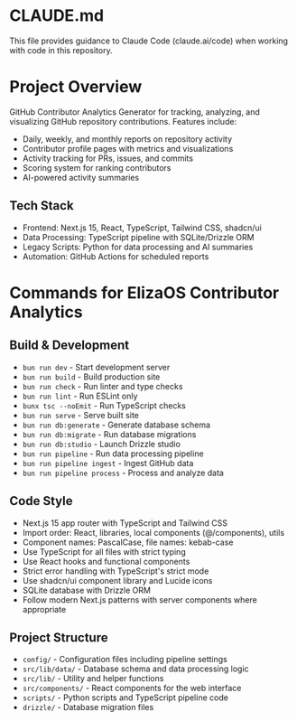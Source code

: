 # CLAUDE.md

This file provides guidance to Claude Code (claude.ai/code) when working with code in this repository.

# Project Overview

GitHub Contributor Analytics Generator for tracking, analyzing, and visualizing GitHub repository contributions. Features include:

- Daily, weekly, and monthly reports on repository activity
- Contributor profile pages with metrics and visualizations
- Activity tracking for PRs, issues, and commits
- Scoring system for ranking contributors
- AI-powered activity summaries

## Tech Stack

- Frontend: Next.js 15, React, TypeScript, Tailwind CSS, shadcn/ui
- Data Processing: TypeScript pipeline with SQLite/Drizzle ORM
- Legacy Scripts: Python for data processing and AI summaries
- Automation: GitHub Actions for scheduled reports

# Commands for ElizaOS Contributor Analytics

## Build & Development

- `bun run dev` - Start development server
- `bun run build` - Build production site
- `bun run check` - Run linter and type checks
- `bun run lint` - Run ESLint only
- `bunx tsc --noEmit` - Run TypeScript checks
- `bun run serve` - Serve built site
- `bun run db:generate` - Generate database schema
- `bun run db:migrate` - Run database migrations
- `bun run db:studio` - Launch Drizzle studio
- `bun run pipeline` - Run data processing pipeline
- `bun run pipeline ingest` - Ingest GitHub data
- `bun run pipeline process` - Process and analyze data

## Code Style

- Next.js 15 app router with TypeScript and Tailwind CSS
- Import order: React, libraries, local components (@/components), utils
- Component names: PascalCase, file names: kebab-case
- Use TypeScript for all files with strict typing
- Use React hooks and functional components
- Strict error handling with TypeScript's strict mode
- Use shadcn/ui component library and Lucide icons
- SQLite database with Drizzle ORM
- Follow modern Next.js patterns with server components where appropriate

## Project Structure

- `config/` - Configuration files including pipeline settings
- `src/lib/data/` - Database schema and data processing logic
- `src/lib/` - Utility and helper functions
- `src/components/` - React components for the web interface
- `scripts/` - Python scripts and TypeScript pipeline code
- `drizzle/` - Database migration files
